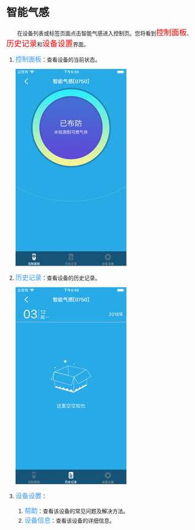 # 智能气感

&emsp;&emsp;在设备列表或标签页面点击智能气感进入控制页。您将看到<font style='color:#ff0000;font-size:20px'>控制面板</font>、<font style='color:#ff0000;font-size:20px'>历史记录</font>和<font style='color:#ff0000;font-size:20px'>设备设置</font>界面。

1. <font style='color:#3699ff;font-size:17px'>控制面板</font>：查看设备的当前状态。

	<img src="../images/MacBee/气感/控制界面.png" width = "290" height = "516">
	
2. <font style='color:#3699ff;font-size:17px'>历史记录</font>：查看设备的历史记录。

	<img src="../images/MacBee/气感/历史记录.png" width = "290" height = "516">

3. <font style='color:#3699ff;font-size:17px'>设备设置</font>：

	1. <font style='color:#3699ff;font-size:17px'>帮助</font>：查看该设备的常见问题及解决方法。
	2. <font style='color:#3699ff;font-size:17px'>设备信息</font>：查看该设备的详细信息。